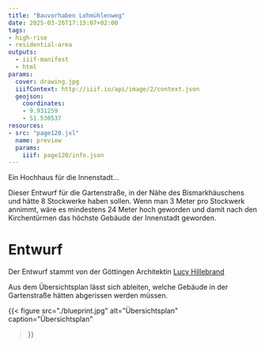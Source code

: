 ```yaml
---
title: "Bauvorhaben Lohmühlenweg"
date: 2025-03-26T17:15:07+02:00
tags:
- high-rise
- residential-area
outputs:
  - iiif-manifest
  - html
params:
  cover: drawing.jpg
  iiifContext: http://iiif.io/api/image/2/context.json
  geojson:
    coordinates:
    - 9.931259
    - 51.530537
resources:
- src: "page120.jxl"
  name: preview
  params:
    iiif: page120/info.json
---
```


Ein Hochhaus für die Innenstadt...

<!--more-->

Dieser Entwurf für die Gartenstraße, in der Nähe des Bismarkhäuschens und hätte 8 Stockwerke haben sollen. Wenn man 3 Meter pro Stockwerk annimmt, wäre es mindestens 24 Meter hoch geworden und damit nach den Kirchentürmen das höchste Gebäude der Innenstadt geworden.

# Entwurf

Der Entwurf stammt von der Göttingen Architektin [Lucy Hillebrand](https://de.wikipedia.org/wiki/Lucy_Hillebrand)

Aus dem Übersichtsplan lässt sich ableiten, welche Gebäude in der Gartenstraße hätten abgerissen werden müssen.

{{< figure
  src="./blueprint.jpg"
  alt="Übersichtsplan"
  caption="Übersichtsplan"
>}}
